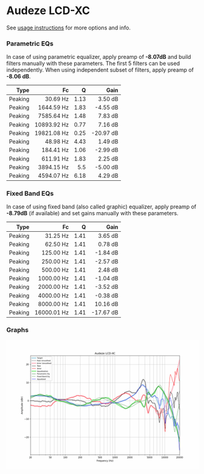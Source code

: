 # Audeze LCD-XC
See [usage instructions](https://github.com/jaakkopasanen/AutoEq#usage) for more options and info.

### Parametric EQs
In case of using parametric equalizer, apply preamp of **-8.07dB** and build filters manually
with these parameters. The first 5 filters can be used independently.
When using independent subset of filters, apply preamp of **-8.06 dB**.

| Type    | Fc          |    Q | Gain      |
|--------:|------------:|-----:|----------:|
| Peaking | 30.69 Hz    | 1.13 | 3.50 dB   |
| Peaking | 1644.59 Hz  | 1.83 | -4.55 dB  |
| Peaking | 7585.64 Hz  | 1.48 | 7.83 dB   |
| Peaking | 10893.92 Hz | 0.77 | 7.16 dB   |
| Peaking | 19821.08 Hz | 0.25 | -20.97 dB |
| Peaking | 48.98 Hz    | 4.43 | 1.49 dB   |
| Peaking | 184.41 Hz   | 1.06 | -2.99 dB  |
| Peaking | 611.91 Hz   | 1.83 | 2.25 dB   |
| Peaking | 3894.15 Hz  | 5.5  | -5.00 dB  |
| Peaking | 4594.07 Hz  | 6.18 | 4.29 dB   |

### Fixed Band EQs
In case of using fixed band (also called graphic) equalizer, apply preamp of **-8.79dB**
(if available) and set gains manually with these parameters.

| Type    | Fc          |    Q | Gain      |
|--------:|------------:|-----:|----------:|
| Peaking | 31.25 Hz    | 1.41 | 3.65 dB   |
| Peaking | 62.50 Hz    | 1.41 | 0.78 dB   |
| Peaking | 125.00 Hz   | 1.41 | -1.84 dB  |
| Peaking | 250.00 Hz   | 1.41 | -2.57 dB  |
| Peaking | 500.00 Hz   | 1.41 | 2.48 dB   |
| Peaking | 1000.00 Hz  | 1.41 | -1.04 dB  |
| Peaking | 2000.00 Hz  | 1.41 | -3.52 dB  |
| Peaking | 4000.00 Hz  | 1.41 | -0.38 dB  |
| Peaking | 8000.00 Hz  | 1.41 | 10.16 dB  |
| Peaking | 16000.01 Hz | 1.41 | -17.67 dB |

### Graphs
![](./Audeze%20LCD-XC.png)